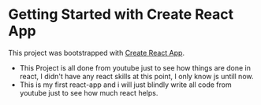 # Getting Started with Create React App

This project was bootstrapped with [Create React App](https://github.com/facebook/create-react-app).

* This Project is all done from youtube just to see how things are done in react, I didn't have any react skills at this point, I only know js untill now.
* This is my first react-app and i will just blindly write all code from youtube just to see how much react helps.
